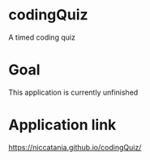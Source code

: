 # codingQuiz
A timed coding quiz
# Goal
This application is currently unfinished

# Application link
https://niccatania.github.io/codingQuiz/

